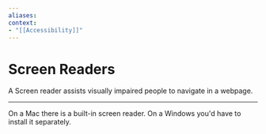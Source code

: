 ```yaml
---
aliases:
context:
- "[[Accessibility]]"
---
```


# Screen Readers

A Screen reader assists visually impaired people to navigate in a webpage.

---
On a Mac there is a built-in screen reader.
On a Windows you'd have to install it separately.

